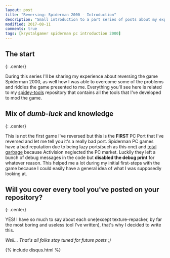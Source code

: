 ```yaml
---
layout: post
title: "Reversing: Spiderman 2000 - Introduction"
description: "Small introduction to a part series of posts about my experience with Spiderman 2000 (PC Version)"
modified: 2017-08-11
comments: true
tags: [krystalgamer spiderman pc introduction 2000]
---
```


## The start
{: .center}

During this series I'll be sharing my experience about reversing the game Spiderman 2000, as well how I was able to overcome some of the problems and riddles the game presented to me. Everything you'll see here is related to my [spidey-tools](http://www.github.com/krystalgamer/spidey-tools) repository that contains all the tools that I've developed to mod the game.


## Mix of *dumb-luck* and knowledge
{: .center}

This is not the first game I've reversed but this is the **FIRST** PC Port that I've reversed and let me tell you it's a really bad port. Spiderman PC games have a bad reputation due to being lazy ports(such as this one) and [total garbage](https://www.youtube.com/watch?v=pOU6HVSL6a8) because Activision neglected the PC market. Luckily they left a bunch of debug messages in the code but **disabled the debug print** for whatever reason.
This helped me a lot during my initial first-steps with the game because I could easily have a general idea of what I was supposedly looking at.

## Will you cover every tool you've posted on your repository?
{: .center}

YES! I have so much to say about each one(except texture-repacker, by far the most boring and useless tool I've written), that's why I decided to write this.


*Well... That's all folks stay tuned for future posts ;)*

{% include disqus.html %}
